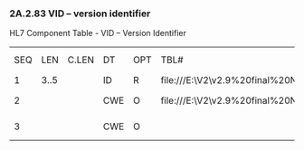 ### 2A.2.83 VID – version identifier

HL7 Component Table - VID – Version Identifier

|     |     |     |     |     |     |     |     |     |
| --- | --- | --- | --- | --- | --- | --- | --- | --- |
| SEQ | LEN | C.LEN | DT | OPT | TBL# | COMPONENT NAME | COMMENTS | SEC.REF. |
| 1 | 3..5 |  | ID | R | file:///E:\V2\v2.9%20final%20Nov%20from%20Frank\V29_CH02C_Tables.docx#HL70104[0104] | Version ID |  | 2A.2.35 |
| 2 |  |  | CWE | O | file:///E:\V2\v2.9%20final%20Nov%20from%20Frank\V29_CH02C_Tables.docx#HL70399[0399] | Internationalization Code |  | 2A.2.13 |
| 3 |  |  | CWE | O |  | International Version ID |  | 2A.2.13 |
